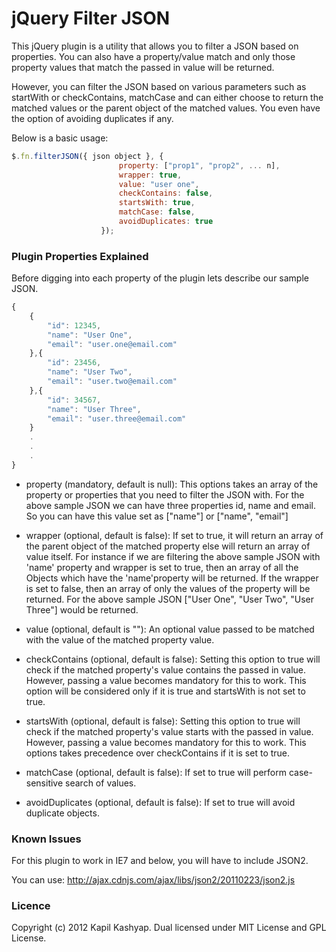 # jQuery Filter JSON

This jQuery plugin is a utility that allows you to filter a JSON based on properties. You can also have a property/value match and only those
property values that match the passed in value will be returned.

However, you can filter the JSON based on various parameters such as startWith or checkContains, matchCase and can either choose to return the 
matched values or the parent object of the matched values. You even have the option of avoiding duplicates if any.

Below is a basic usage:
````javascript
$.fn.filterJSON({ json object }, {
                        property: ["prop1", "prop2", ... n],
                        wrapper: true,
                        value: "user one",
	                    checkContains: false,
	                    startsWith: true,
	                    matchCase: false,
	                    avoidDuplicates: true
                    });
````
### Plugin Properties Explained
Before digging into each property of the plugin lets describe our sample JSON.
````javascript
{
    {
        "id": 12345,
        "name": "User One",
        "email": "user.one@email.com"
    },{
        "id": 23456,
        "name": "User Two",
        "email": "user.two@email.com"
    },{
        "id": 34567,
        "name": "User Three",
        "email": "user.three@email.com"
    }
    .
    .
    .
}
````

* property (mandatory, default is null): This options takes an array of the property or properties that you need to filter the JSON with. For the above sample JSON we can have three properties
id, name and email. So you can have this value set as ["name"] or ["name", "email"]

* wrapper (optional, default is false): If set to true, it will return an array of the parent object of the matched property else will return an array of value itself.
For instance if we are filtering the above sample JSON with 'name' property and wrapper is set to true, then an array of all the Objects which 
have the 'name'property will be returned.
If the wrapper is set to false, then an array of only the values of the property will be returned. For the above sample JSON
["User One", "User Two", "User Three"] would be returned.

* value (optional, default is ""): An optional value passed to be matched with the value of the matched property value.

* checkContains (optional, default is false): Setting this option to true will check if the matched property's value contains the passed in value. However, passing a value becomes mandatory for this to work.
This option will be considered only if it is true and startsWith is not set to true.

* startsWith (optional, default is false): Setting this option to true will check if the matched property's value starts with the passed in value. However, passing a value becomes mandatory for this to work.
This options takes precedence over checkContains if it is set to true.

* matchCase (optional, default is false): If set to true will perform case-sensitive search of values.

* avoidDuplicates (optional, default is false): If set to true will avoid duplicate objects.

### Known Issues

For this plugin to work in IE7 and below, you will have to include JSON2.

You can use: http://ajax.cdnjs.com/ajax/libs/json2/20110223/json2.js

### Licence

Copyright (c) 2012 Kapil Kashyap.
Dual licensed under MIT License and GPL License.